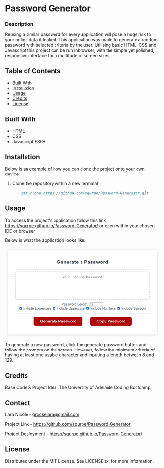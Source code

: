 # Password Generator

### Description

Reusing a similar password for every application will pose a huge risk to your online data if leaked. This application was made to generate a random password with selected criteria by the user. Utilising basic HTML, CSS and Javascript this project can be run inbrowser, with the simple yet polished, responsive interface for a multitude of screen sizes.

## Table of Contents

- [Built With](#built-with)
- [Installation](#installation)
- [Usage](#usage)
- [Credits](#credits)
- [License](#license)

## Built With
- HTML
- CSS
- Javascript ES6+

## Installation

Below is an example of how you can clone the project onto your own device:
1. Clone the repository within a new terminal
    ```md
        git clone https://github.com/squrpe/Password-Generator.git
    ```

## Usage

To access the project's application follow this link https://squrpe.github.io/Password-Generator/ or open within your chosen IDE or browser

Below is what the application looks like:

![Project Image](passimg.png)

To generate a new password, click the generate password button and follow the prompts on the screen. However, follow the minimum criteria of having at least one usable character and inputing a length between 8 and 129.

## Credits

Base Code & Project Idea: The University of Adelaide Coding Bootcamp

## Contact

Lara Nicole - [grockelara@gmail.com](grockelara@gmail.com)

Project Link - https://github.com/squrpe/Password-Generator

Project Deployment - https://squrpe.github.io/Password-Generator/

## License

Distributed under the MIT License. See LICENSE.txt for more information.
